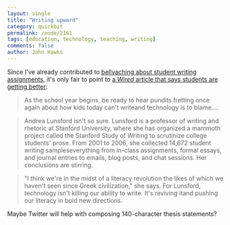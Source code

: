 ```yaml
---
layout: single 
title: "Writing upward" 
category: quickbit
permalink: /node/2161
tags: [education, technology, teaching, writing] 
comments: false 
author: John Hawks 
---
```


Since I've already contributed to <a href="http://johnhawks.net/weblog/topics/teaching/fish-composition-2009.html">bellyaching about student writing assignments</a>, it's only fair to point to <a href="http://www.wired.com/techbiz/people/magazine/17-09/st_thompson"> a <i>Wired</i> article that says students are getting better</a>: 

<blockquote>As the school year begins, be ready to hear pundits fretting once again about how kids today can't writeand technology is to blame....</blockquote>

<blockquote>Andrea Lunsford isn't so sure. Lunsford is a professor of writing and rhetoric at Stanford University, where she has organized a mammoth project called the Stanford Study of Writing to scrutinize college students' prose. From 2001 to 2006, she collected 14,672 student writing sampleseverything from in-class assignments, formal essays, and journal entries to emails, blog posts, and chat sessions. Her conclusions are stirring.</blockquote>

<blockquote>"I think we're in the midst of a literacy revolution the likes of which we haven't seen since Greek civilization," she says. For Lunsford, technology isn't killing our ability to write. It's reviving itand pushing our literacy in bold new directions.</blockquote>

Maybe Twitter will help with composing 140-character thesis statements?

